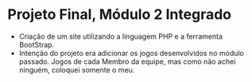 # Projeto Final, Módulo 2 Integrado

- Criação de um site utilizando a linguagem PHP e a ferramenta BootStrap. 
- Intenção do projeto era adicionar os jogos desenvolvidos no módulo passado. Jogos de cada Membro da equipe, mas como não achei ninguém, coloquei somente o meu.
